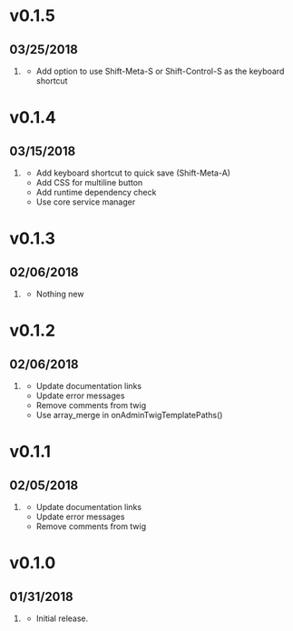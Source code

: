 # v0.1.5
##  03/25/2018

1. [](#new)
    * Add option to use Shift-Meta-S or Shift-Control-S as the keyboard shortcut
    
# v0.1.4
##  03/15/2018

1. [](#new)
    * Add keyboard shortcut to quick save (Shift-Meta-A)
    * Add CSS for multiline button
    * Add runtime dependency check
    * Use core service manager
    
# v0.1.3
##  02/06/2018

1. [](#new)
    * Nothing new
    
# v0.1.2
##  02/06/2018

1. [](#new)
    * Update documentation links
    * Update error messages
    * Remove comments from twig
    * Use array_merge in onAdminTwigTemplatePaths() 
    
# v0.1.1
##  02/05/2018

1. [](#new)
    * Update documentation links
    * Update error messages
    * Remove comments from twig

# v0.1.0
##  01/31/2018

1. [](#new)
    * Initial release.
